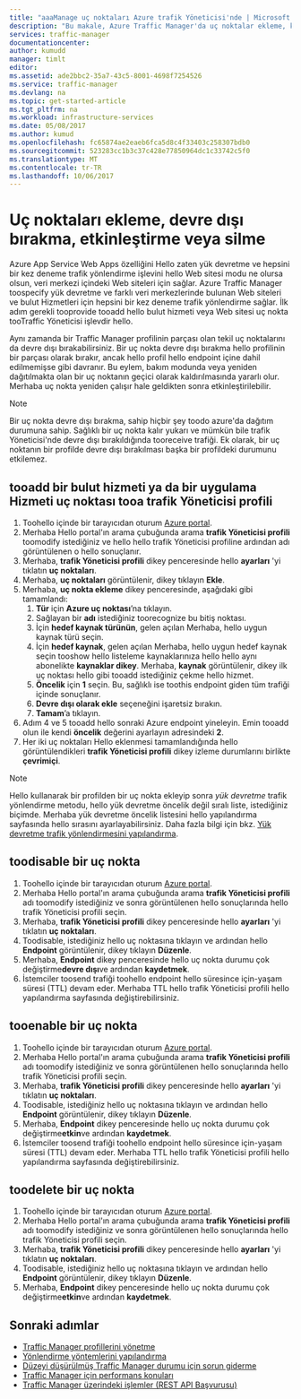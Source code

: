 ```yaml
---
title: "aaaManage uç noktaları Azure trafik Yöneticisi'nde | Microsoft Docs"
description: "Bu makale, Azure Traffic Manager'da uç noktalar ekleme, kaldırma, etkinleştirme ve devre dışı bırakma konularında size yardımcı olacaktır."
services: traffic-manager
documentationcenter: 
author: kumudd
manager: timlt
editor: 
ms.assetid: ade2bbc2-35a7-43c5-8001-4698f7254526
ms.service: traffic-manager
ms.devlang: na
ms.topic: get-started-article
ms.tgt_pltfrm: na
ms.workload: infrastructure-services
ms.date: 05/08/2017
ms.author: kumud
ms.openlocfilehash: fc65874ae2eaeb6fca5d8c4f33403c258307bdb0
ms.sourcegitcommit: 523283cc1b3c37c428e77850964dc1c33742c5f0
ms.translationtype: MT
ms.contentlocale: tr-TR
ms.lasthandoff: 10/06/2017
---
```

# <a name="add-disable-enable-or-delete-endpoints"></a>Uç noktaları ekleme, devre dışı bırakma, etkinleştirme veya silme

Azure App Service Web Apps özelliğini Hello zaten yük devretme ve hepsini bir kez deneme trafik yönlendirme işlevini hello Web sitesi modu ne olursa olsun, veri merkezi içindeki Web siteleri için sağlar. Azure Traffic Manager toospecify yük devretme ve farklı veri merkezlerinde bulunan Web siteleri ve bulut Hizmetleri için hepsini bir kez deneme trafik yönlendirme sağlar. İlk adım gerekli tooprovide tooadd hello bulut hizmeti veya Web sitesi uç nokta tooTraffic Yöneticisi işlevdir hello.

Aynı zamanda bir Traffic Manager profilinin parçası olan tekil uç noktalarını da devre dışı bırakabilirsiniz. Bir uç nokta devre dışı bırakma hello profilinin bir parçası olarak bırakır, ancak hello profil hello endpoint içine dahil edilmemişse gibi davranır. Bu eylem, bakım modunda veya yeniden dağıtılmakta olan bir uç noktanın geçici olarak kaldırılmasında yararlı olur. Merhaba uç nokta yeniden çalışır hale geldikten sonra etkinleştirilebilir.

> [!NOTE]
> Bir uç nokta devre dışı bırakma, sahip hiçbir şey toodo azure'da dağıtım durumuna sahip. Sağlıklı bir uç nokta kalır yukarı ve mümkün bile trafik Yöneticisi'nde devre dışı bırakıldığında tooreceive trafiği. Ek olarak, bir uç noktanın bir profilde devre dışı bırakılması başka bir profildeki durumunu etkilemez.

## <a name="tooadd-a-cloud-service-or-an-app-service-endpoint-tooa-traffic-manager-profile"></a>tooadd bir bulut hizmeti ya da bir uygulama Hizmeti uç noktası tooa trafik Yöneticisi profili

1. Toohello içinde bir tarayıcıdan oturum [Azure portal](http://portal.azure.com).
2. Merhaba Hello portal'ın arama çubuğunda arama **trafik Yöneticisi profili** toomodify istediğiniz ve hello hello trafik Yöneticisi profiline ardından adı görüntülenen o hello sonuçlanır.
3. Merhaba, **trafik Yöneticisi profili** dikey penceresinde hello **ayarları** 'yi tıklatın **uç noktaları**.
4. Merhaba, **uç noktaları** görüntülenir, dikey tıklayın **Ekle**.
5. Merhaba, **uç nokta ekleme** dikey penceresinde, aşağıdaki gibi tamamlandı:
    1. **Tür** için **Azure uç noktası**’na tıklayın.
    2. Sağlayan bir **adı** istediğiniz toorecognize bu bitiş noktası.
    3. İçin **hedef kaynak türünün**, gelen açılan Merhaba, hello uygun kaynak türü seçin.
    4. İçin **hedef kaynak**, gelen açılan Merhaba, hello uygun hedef kaynak seçin tooshow hello listeleme kaynaklarınıza hello hello aynı abonelikte **kaynaklar dikey**. Merhaba, **kaynak** görüntülenir, dikey ilk uç noktası hello gibi tooadd istediğiniz çekme hello hizmet.
    5. **Öncelik** için **1** seçin. Bu, sağlıklı ise toothis endpoint giden tüm trafiği içinde sonuçlanır.
    6. **Devre dışı olarak ekle** seçeneğini işaretsiz bırakın.
    7. **Tamam**’a tıklayın.
6.  Adım 4 ve 5 tooadd hello sonraki Azure endpoint yineleyin. Emin tooadd olun ile kendi **öncelik** değerini ayarlayın adresindeki **2**.
7.  Her iki uç noktaları Hello eklenmesi tamamlandığında hello görüntülendikleri **trafik Yöneticisi profili** dikey izleme durumlarını birlikte **çevrimiçi**.

> [!NOTE]
> Hello kullanarak bir profilden bir uç nokta ekleyip sonra *yük devretme* trafik yönlendirme metodu, hello yük devretme öncelik değil sıralı liste, istediğiniz biçimde. Merhaba yük devretme öncelik listesini hello yapılandırma sayfasında hello sırasını ayarlayabilirsiniz. Daha fazla bilgi için bkz. [Yük devretme trafik yönlendirmesini yapılandırma](traffic-manager-configure-failover-routing-method.md).

## <a name="toodisable-an-endpoint"></a>toodisable bir uç nokta

1. Toohello içinde bir tarayıcıdan oturum [Azure portal](http://portal.azure.com).
2. Merhaba Hello portal'ın arama çubuğunda arama **trafik Yöneticisi profili** adı toomodify istediğiniz ve sonra görüntülenen hello sonuçlarında hello trafik Yöneticisi profili seçin.
3. Merhaba, **trafik Yöneticisi profili** dikey penceresinde hello **ayarları** 'yi tıklatın **uç noktaları**. 
4. Toodisable, istediğiniz hello uç noktasına tıklayın ve ardından hello **Endpoint** görüntülenir, dikey tıklayın **Düzenle**.
5. Merhaba, **Endpoint** dikey penceresinde hello uç nokta durumu çok değiştirme**devre dışı**ve ardından **kaydetmek**.
6. İstemciler toosend trafiği toohello endpoint hello süresince için-yaşam süresi (TTL) devam eder. Merhaba TTL hello trafik Yöneticisi profili hello yapılandırma sayfasında değiştirebilirsiniz.

## <a name="tooenable-an-endpoint"></a>tooenable bir uç nokta

1. Toohello içinde bir tarayıcıdan oturum [Azure portal](http://portal.azure.com).
2. Merhaba Hello portal'ın arama çubuğunda arama **trafik Yöneticisi profili** adı toomodify istediğiniz ve sonra görüntülenen hello sonuçlarında hello trafik Yöneticisi profili seçin.
3. Merhaba, **trafik Yöneticisi profili** dikey penceresinde hello **ayarları** 'yi tıklatın **uç noktaları**. 
4. Toodisable, istediğiniz hello uç noktasına tıklayın ve ardından hello **Endpoint** görüntülenir, dikey tıklayın **Düzenle**.
5. Merhaba, **Endpoint** dikey penceresinde hello uç nokta durumu çok değiştirme**etkin**ve ardından **kaydetmek**.
6. İstemciler toosend trafiği toohello endpoint hello süresince için-yaşam süresi (TTL) devam eder. Merhaba TTL hello trafik Yöneticisi profili hello yapılandırma sayfasında değiştirebilirsiniz.

## <a name="toodelete-an-endpoint"></a>toodelete bir uç nokta

1. Toohello içinde bir tarayıcıdan oturum [Azure portal](http://portal.azure.com).
2. Merhaba Hello portal'ın arama çubuğunda arama **trafik Yöneticisi profili** adı toomodify istediğiniz ve sonra görüntülenen hello sonuçlarında hello trafik Yöneticisi profili seçin.
3. Merhaba, **trafik Yöneticisi profili** dikey penceresinde hello **ayarları** 'yi tıklatın **uç noktaları**. 
4. Toodisable, istediğiniz hello uç noktasına tıklayın ve ardından hello **Endpoint** görüntülenir, dikey tıklayın **Düzenle**.
5. Merhaba, **Endpoint** dikey penceresinde hello uç nokta durumu çok değiştirme**etkin**ve ardından **kaydetmek**.


## <a name="next-steps"></a>Sonraki adımlar

* [Traffic Manager profillerini yönetme](traffic-manager-manage-profiles.md)
* [Yönlendirme yöntemlerini yapılandırma](traffic-manager-configure-routing-method.md)
* [Düzeyi düşürülmüş Traffic Manager durumu için sorun giderme](traffic-manager-troubleshooting-degraded.md)
* [Traffic Manager için performans konuları](traffic-manager-performance-considerations.md)
* [Traffic Manager üzerindeki işlemler (REST API Başvurusu)](http://go.microsoft.com/fwlink/p/?LinkID=313584)

